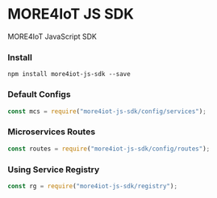 # MORE4IoT JS SDK
MORE4IoT JavaScript SDK

### Install

~~~prompt
npm install more4iot-js-sdk --save
~~~

### Default Configs
~~~javascript
const mcs = require("more4iot-js-sdk/config/services");
~~~
### Microservices Routes
~~~javascript
const routes = require("more4iot-js-sdk/config/routes");
~~~
### Using Service Registry
~~~javascript
const rg = require("more4iot-js-sdk/registry");
~~~